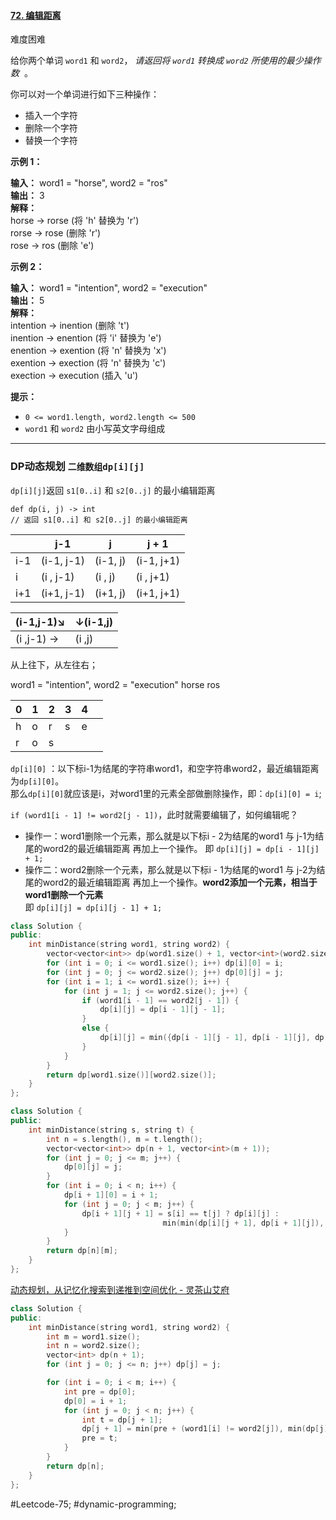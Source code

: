 #### [72. 编辑距离](https://leetcode.cn/problems/edit-distance/)

难度困难

给你两个单词 `word1` 和 `word2`， _请返回将 `word1` 转换成 `word2` 所使用的最少操作数_  。

你可以对一个单词进行如下三种操作：

-   插入一个字符
-   删除一个字符
-   替换一个字符

**示例 1：**

**输入：** word1 = "horse", word2 = "ros"  
**输出：** 3  
**解释：**  
horse -> rorse (将 'h' 替换为 'r')  
rorse -> rose (删除 'r')  
rose -> ros (删除 'e')

**示例 2：**

**输入：** word1 = "intention", word2 = "execution"  
**输出：** 5  
**解释：**  
intention -> inention (删除 't')  
inention -> enention (将 'i' 替换为 'e')  
enention -> exention (将 'n' 替换为 'x')  
exention -> exection (将 'n' 替换为 'c')  
exection -> execution (插入 'u')  

**提示：**

-   `0 <= word1.length, word2.length <= 500`
-   `word1` 和 `word2` 由小写英文字母组成

---- ----
### DP动态规划 `二维数组dp[i][j]`
`dp[i][j]`返回 `s1[0..i]` 和 `s2[0..j]` 的最小编辑距离
```
def dp(i, j) -> int
// 返回 s1[0..i] 和 s2[0..j] 的最小编辑距离
```

|     | j-1        | j        | j + 1      |
| --- | ---------- | -------- | ---------- |
| i-1 | (i-1, j-1) | (i-1, j) | (i-1, j+1) |
| i   | (i  , j-1) | (i  , j) | (i  , j+1) |
| i+1 | (i+1, j-1) | (i+1, j) | (i+1, j+1) |

| (i-1,j-1)↘︎ | ↓(i-1,j) |
| ----------- | -------- |
| (i  ,j-1) → | (i  ,j)  |

从上往下，从左往右；

word1 = "intention", word2 = "execution"
horse ros

| 0   | 1   | 2   | 3   | 4   |     |
| --- | --- | --- | --- | --- | --- |
| h   | o   | r   | s   | e   |     |
| r   | o   | s   |     |     |     |

`dp[i][0]` ：以下标i-1为结尾的字符串word1，和空字符串word2，最近编辑距离为`dp[i][0]`。  
那么`dp[i][0]`就应该是i，对word1里的元素全部做删除操作，即：`dp[i][0] = i`;

`if (word1[i - 1] != word2[j - 1])`，此时就需要编辑了，如何编辑呢？
-   操作一：word1删除一个元素，那么就是以下标i - 2为结尾的word1 与 j-1为结尾的word2的最近编辑距离 再加上一个操作。
即  `dp[i][j] = dp[i - 1][j] + 1;`
-   操作二：word2删除一个元素，那么就是以下标i - 1为结尾的word1 与 j-2为结尾的word2的最近编辑距离 再加上一个操作。**word2添加一个元素，相当于word1删除一个元素**  
即  `dp[i][j] = dp[i][j - 1] + 1;`


```cpp
class Solution {
public:
    int minDistance(string word1, string word2) {
        vector<vector<int>> dp(word1.size() + 1, vector<int>(word2.size() + 1, 0));
        for (int i = 0; i <= word1.size(); i++) dp[i][0] = i;
        for (int j = 0; j <= word2.size(); j++) dp[0][j] = j;
        for (int i = 1; i <= word1.size(); i++) {
            for (int j = 1; j <= word2.size(); j++) {
                if (word1[i - 1] == word2[j - 1]) {
                    dp[i][j] = dp[i - 1][j - 1];
                }
                else {
                    dp[i][j] = min({dp[i - 1][j - 1], dp[i - 1][j], dp[i][j - 1]}) + 1;
                }
            }
        }
        return dp[word1.size()][word2.size()];
    }
};
```


```cpp
class Solution {
public:
    int minDistance(string s, string t) {
        int n = s.length(), m = t.length();
        vector<vector<int>> dp(n + 1, vector<int>(m + 1));
        for (int j = 0; j <= m; j++) {
            dp[0][j] = j;
        }
        for (int i = 0; i < n; i++) {
            dp[i + 1][0] = i + 1;
            for (int j = 0; j < m; j++) {
                dp[i + 1][j + 1] = s[i] == t[j] ? dp[i][j] :
                                  min(min(dp[i][j + 1], dp[i + 1][j]), dp[i][j]) + 1;
            }
        }
        return dp[n][m];
    }
};
```

[动态规划，从记忆化搜索到递推到空间优化 - 灵茶山艾府](https://leetcode.cn/problems/edit-distance/solutions/2133222/jiao-ni-yi-bu-bu-si-kao-dong-tai-gui-hua-uo5q/)

```cpp
class Solution {
public:
    int minDistance(string word1, string word2) {
        int m = word1.size();
        int n = word2.size();
        vector<int> dp(n + 1);
        for (int j = 0; j <= n; j++) dp[j] = j;

        for (int i = 0; i < m; i++) {
            int pre = dp[0];
            dp[0] = i + 1;
            for (int j = 0; j < n; j++) {
                int t = dp[j + 1];
                dp[j + 1] = min(pre + (word1[i] != word2[j]), min(dp[j], dp[j + 1]) + 1);
                pre = t;
            }
        }
        return dp[n];
    }
};
```
#Leetcode-75; #dynamic-programming;